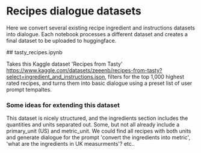 # Recipes dialogue datasets

Here we convert several existing recipe ingredient and instructions datasets
into dialogue. Each notebook processes a different dataset and creates a final
dataset to be uploaded to huggingface.

## tasty_recipes.ipynb

Takes this Kaggle dataset 'Recipes from Tasty'
https://www.kaggle.com/datasets/zeeenb/recipes-from-tasty?select=ingredient_and_instructions.json,
filters for the top 1,000 highest rated recipes, and turns them into basic
dialogue using a preset list of user prompt tempaltes.

### Some ideas for extending this dataset

This dataset is nicely structured, and the ingredients section includes the
quantities and units separated out. Some, but not all already include a
primary_unit (US) and metric_unit. We could find all recipes with both units and
generate dialogue for the prompt 'convert the ingredients into metric', 'what
are the ingredients in UK measurments'? etc..
